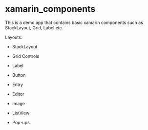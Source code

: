 # xamarin_components
This is a demo app that contains basic xamarin components such as StackLayout, Grid, Label etc.

Layouts:
- StackLayout
- Grid
Controls

- Label
- Button
- Entry
- Editor
- Image
- ListView
- Pop-ups
